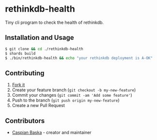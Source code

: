 # rethinkdb-health

Tiny cli program to check the health of rethinkdb.

## Installation and Usage

```bash
$ git clone && cd ./rethinkdb-health
$ shards build
$ ./bin/rethinkdb-health && echo "your rethinkdb deployment is A-OK"
```

## Contributing

1. [Fork it](https://github.com/your-github-user/rethinkdb-health/fork)
2. Create your feature branch (`git checkout -b my-new-feature`)
3. Commit your changes (`git commit -am 'Add some feature'`)
4. Push to the branch (`git push origin my-new-feature`)
5. Create a new Pull Request

## Contributors

- [Caspian Baska](https://github.com/caspiano) - creator and maintainer
